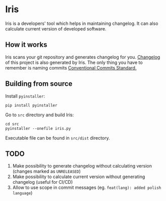 # Iris

Iris is a developers' tool which helps in maintaining changelog.
It can also calculate current version of developed software.

## How it works

Iris scans your git repository and generates changelog for you.
[Changelog](CHANGELOG.md) of this project is also generated by Iris.
The only thing you have to remember is naming commits [Conventional Commits Standard.](https://conventionalcommits.org/)

## Building from source

Install `pyinstaller`:

```
pip install pyinstaller
```

Go to `src` directory and build Iris:

```
cd src
pyinstaller --onefile iris.py
```

Executable file can be found in `src/dist` directory.

## TODO

1. Make possibility to generate changelog without calculating version (changes marked as `UNRELEASED`)
1. Make possibility to calculate current version without generating changelog (useful for CI/CD)
1. Allow to use scope in commit messages (eg. `feat(lang): added polish language`)